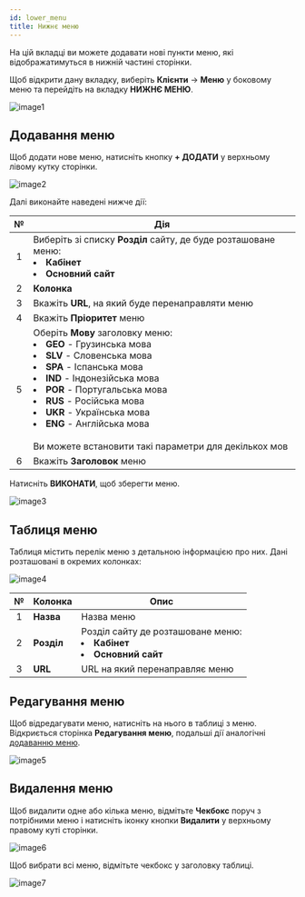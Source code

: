 ```yaml
---
id: lower_menu
title: Нижнє меню
---
```


На цій вкладці ви можете додавати нові пункти меню, які відображатимуться в нижній частині сторінки.

Щоб відкрити дану вкладку, виберіть **Клієнти** → **Меню** у боковому меню та перейдіть на вкладку **НИЖНЄ МЕНЮ**.

![image1](/img/uk/admin_menu_lower_menu/image1.png)

## Додавання меню

Щоб додати нове меню, натисніть кнопку **+ ДОДАТИ** у верхньому лівому кутку сторінки.

![image2](/img/uk/admin_menu_lower_menu/image2.png)

Далі виконайте наведені нижче дії:

|  №  | Дія |
| :-: | --- |
| 1 | Виберіть зі списку **Розділ** сайту, де буде розташоване меню:<li>**Кабінет**</li><li>**Основний сайт**</li> |
| 2 | **Колонка** |
| 3 | Вкажіть **URL**, на який буде перенаправляти меню |
| 4 | Вкажіть **Пріоритет** меню |
| 5 | Оберіть **Мову** заголовку меню: <li>**GEO** - Грузинська мова</li><li>**SLV** - Словенська мова</li><li>**SPA** - Іспанська мова</li><li>**IND** - Індонезійська мова</li><li>**POR** - Португальська мова</li><li>**RUS** - Російська мова</li><li>**UKR** - Українська мова</li><li>**ENG** - Англійська мова</li> <br/> Ви можете встановити такі параметри для декількох мов |
| 6 | Вкажіть **Заголовок** меню |

Натисніть **ВИКОНАТИ**, щоб зберегти меню.

![image3](/img/uk/admin_menu_lower_menu/image3.png)

## Таблиця меню

Таблиця містить перелік меню з детальною інформацією про них. Дані розташовані в окремих колонках:

![image4](/img/uk/admin_menu_lower_menu/image4.png)

|  №  | Колонка | Опис |
| :-: | ------- | ---- |
| 1 | **Назва** | Назва меню |
| 2 | **Розділ** | Розділ сайту де розташоване меню:<li>**Кабінет**</li><li>**Основний сайт**</li> |
| 3 | **URL** | URL на який перенаправляє меню |

## Редагування меню

Щоб відредагувати меню, натисніть на нього в таблиці з меню. Відкриється сторінка **Редагування меню**, подальші дії аналогічні [додаванню меню](#додавання-меню).

![image5](/img/uk/admin_menu_lower_menu/image5.png)

## Видалення меню

Щоб видалити одне або кілька меню, відмітьте **Чекбокс** поруч з потрібними меню і натисніть іконку кнопки **Видалити** у верхньому правому куті сторінки.

![image6](/img/uk/admin_menu_lower_menu/image6.png)

Щоб вибрати всі меню, відмітьте чекбокс у заголовку таблиці.

![image7](/img/uk/admin_menu_lower_menu/image7.png)

